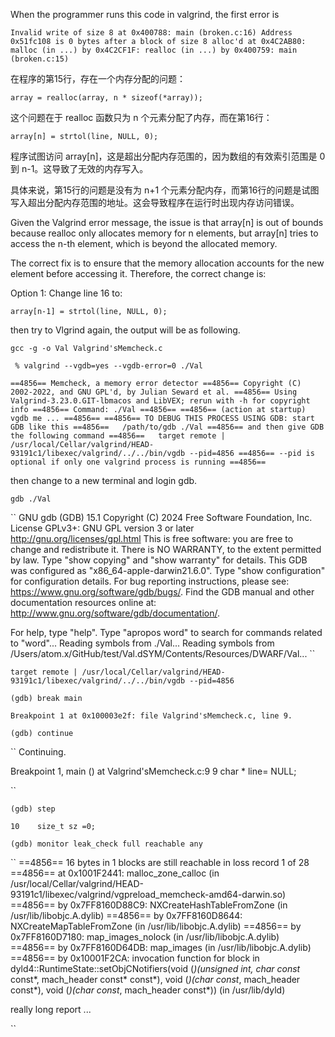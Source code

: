 When the programmer runs this code in valgrind, the first error is

``
Invalid write of size 8
at 0x400788: main (broken.c:16)
Address 0x51fc108 is 0 bytes after a block of size 8 alloc'd
at 0x4C2AB80: malloc (in ...)
by 0x4C2CF1F: realloc (in ...)
by 0x400759: main (broken.c:15)
``

在程序的第15行，存在一个内存分配的问题：

``` array = realloc(array, n * sizeof(*array)); ```

这个问题在于 realloc 函数只为 n 个元素分配了内存，而在第16行：

``` array[n] = strtol(line, NULL, 0); ```

程序试图访问 array[n]，这是超出分配内存范围的，因为数组的有效索引范围是 0 到 n-1。这导致了无效的内存写入。

具体来说，第15行的问题是没有为 n+1 个元素分配内存，而第16行的问题是试图写入超出分配内存范围的地址。这会导致程序在运行时出现内存访问错误。

Given the Valgrind error message, the issue is that array[n] is out of bounds because realloc only allocates memory for n elements, but array[n] tries to access the n-th element, which is beyond the allocated memory.

The correct fix is to ensure that the memory allocation accounts for the new element before accessing it. Therefore, the correct change is:

Option 1: Change line 16 to:

``` array[n-1] = strtol(line, NULL, 0); ```

then try to Vlgrind again, the output will be as following.

``` gcc -g -o Val Valgrind'sMemcheck.c ```

```  % valgrind --vgdb=yes --vgdb-error=0 ./Val ``` 

``
==4856== Memcheck, a memory error detector
==4856== Copyright (C) 2002-2022, and GNU GPL'd, by Julian Seward et al.
==4856== Using Valgrind-3.23.0.GIT-lbmacos and LibVEX; rerun with -h for copyright info
==4856== Command: ./Val
==4856==
==4856== (action at startup) vgdb me ...
==4856==
==4856== TO DEBUG THIS PROCESS USING GDB: start GDB like this
==4856==   /path/to/gdb ./Val
==4856== and then give GDB the following command
==4856==   target remote | /usr/local/Cellar/valgrind/HEAD-93191c1/libexec/valgrind/../../bin/vgdb --pid=4856
==4856== --pid is optional if only one valgrind process is running
==4856==
``

then change to a new terminal and login gdb.

``` gdb ./Val ```

``
GNU gdb (GDB) 15.1
Copyright (C) 2024 Free Software Foundation, Inc.
License GPLv3+: GNU GPL version 3 or later <http://gnu.org/licenses/gpl.html>
This is free software: you are free to change and redistribute it.
There is NO WARRANTY, to the extent permitted by law.
Type "show copying" and "show warranty" for details.
This GDB was configured as "x86_64-apple-darwin21.6.0".
Type "show configuration" for configuration details.
For bug reporting instructions, please see:
<https://www.gnu.org/software/gdb/bugs/>.
Find the GDB manual and other documentation resources online at:
    <http://www.gnu.org/software/gdb/documentation/>.

For help, type "help".
Type "apropos word" to search for commands related to "word"...
Reading symbols from ./Val...
Reading symbols from /Users/atom.x/GitHub/test/Val.dSYM/Contents/Resources/DWARF/Val...
``


```target remote | /usr/local/Cellar/valgrind/HEAD-93191c1/libexec/valgrind/../../bin/vgdb --pid=4856```

``` (gdb) break main ```

``
Breakpoint 1 at 0x100003e2f: file Valgrind'sMemcheck.c, line 9.
``

``` (gdb) continue ```

``
Continuing.

Breakpoint 1, main () at Valgrind'sMemcheck.c:9
9	  char * line= NULL;

``

``` (gdb) step ```

``
10	  size_t sz =0;
``

``` (gdb) monitor leak_check full reachable any ```

``
==4856== 16 bytes in 1 blocks are still reachable in loss record 1 of 28
==4856==    at 0x1001F2441: malloc_zone_calloc (in /usr/local/Cellar/valgrind/HEAD-93191c1/libexec/valgrind/vgpreload_memcheck-amd64-darwin.so)
==4856==    by 0x7FF8160D88C9: NXCreateHashTableFromZone (in /usr/lib/libobjc.A.dylib)
==4856==    by 0x7FF8160D8644: NXCreateMapTableFromZone (in /usr/lib/libobjc.A.dylib)
==4856==    by 0x7FF8160D7180: map_images_nolock (in /usr/lib/libobjc.A.dylib)
==4856==    by 0x7FF8160D64DB: map_images (in /usr/lib/libobjc.A.dylib)
==4856==    by 0x10001F2CA: invocation function for block in dyld4::RuntimeState::setObjCNotifiers(void (*)(unsigned int, char const* const*, mach_header const* const*), void (*)(char const*, mach_header const*), void (*)(char const*, mach_header const*)) (in /usr/lib/dyld)

really long report ... 

``